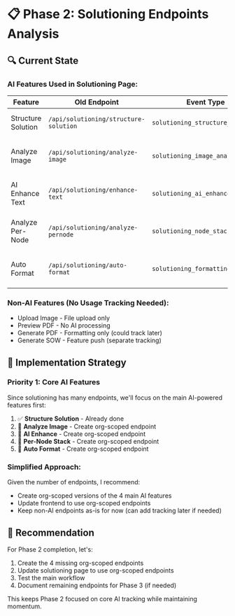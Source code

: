 # 📋 **Phase 2: Solutioning Endpoints Analysis**

## 🔍 **Current State**

### **AI Features Used in Solutioning Page:**

| Feature | Old Endpoint | Event Type | Status |
|---------|-------------|------------|--------|
| Structure Solution | `/api/solutioning/structure-solution` | `solutioning_structure_solution` | ✅ Org-scoped exists |
| Analyze Image | `/api/solutioning/analyze-image` | `solutioning_image_analysis` | ❌ Need org-scoped |
| AI Enhance Text | `/api/solutioning/enhance-text` | `solutioning_ai_enhance` | ❌ Need org-scoped |
| Analyze Per-Node | `/api/solutioning/analyze-pernode` | `solutioning_node_stack` | ❌ Need org-scoped |
| Auto Format | `/api/solutioning/auto-format` | `solutioning_formatting` | ❌ Need org-scoped |

### **Non-AI Features (No Usage Tracking Needed):**
- Upload Image - File upload only
- Preview PDF - No AI processing
- Generate PDF - Formatting only (could track later)
- Generate SOW - Feature push (separate tracking)

## 📝 **Implementation Strategy**

### **Priority 1: Core AI Features**
Since solutioning has many endpoints, we'll focus on the main AI-powered features first:

1. ✅ **Structure Solution** - Already done
2. 🔄 **Analyze Image** - Create org-scoped endpoint
3. 🔄 **AI Enhance** - Create org-scoped endpoint  
4. 🔄 **Per-Node Stack** - Create org-scoped endpoint
5. 🔄 **Auto Format** - Create org-scoped endpoint

### **Simplified Approach:**
Given the number of endpoints, I recommend:
- Create org-scoped versions of the 4 main AI features
- Update frontend to use org-scoped endpoints
- Keep non-AI endpoints as-is for now (can add tracking later if needed)

## 🎯 **Recommendation**

For Phase 2 completion, let's:
1. Create the 4 missing org-scoped endpoints
2. Update solutioning page to use org-scoped endpoints  
3. Test the main workflow
4. Document remaining endpoints for Phase 3 (if needed)

This keeps Phase 2 focused on core AI tracking while maintaining momentum.






